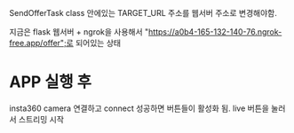 SendOfferTask class 안에있는
TARGET_URL 주소를 웹서버 주소로 변경해야함.

지금은 flask 웹서버 + ngrok을 사용해서
"https://a0b4-165-132-140-76.ngrok-free.app/offer";로 되어있는 상태

# APP 실행 후
insta360 camera 연결하고 connect 성공하면 버튼들이 활성화 됨.
live 버튼을 눌러서 스트리밍 시작
